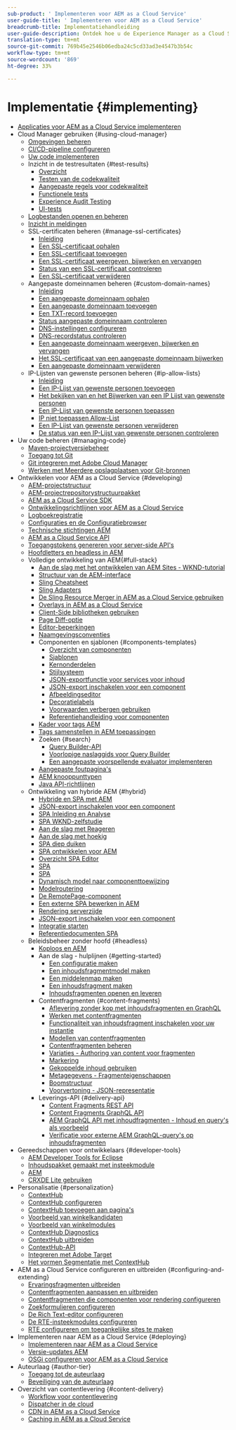 ```yaml
---
sub-product: ' Implementeren voor AEM as a Cloud Service'
user-guide-title: ' Implementeren voor AEM as a Cloud Service'
breadcrumb-title: Implementatiehandleiding
user-guide-description: Ontdek hoe u de Experience Manager as a Cloud Service-implementatie aanpast, inclusief onderwerpen over ontwikkeling en implementatie.
translation-type: tm+mt
source-git-commit: 769b45e2546b06edba24c5cd33ad3e4547b3b54c
workflow-type: tm+mt
source-wordcount: '869'
ht-degree: 33%

---
```



# Implementatie {#implementing}

+ [Applicaties voor AEM as a Cloud Service implementeren](/help/implementing/home.md)
+ Cloud Manager gebruiken {#using-cloud-manager}
   + [Omgevingen beheren](cloud-manager/manage-environments.md)
   + [CI/CD-pipeline configureren](cloud-manager/configure-pipeline.md)
   + [Uw code implementeren](cloud-manager/deploy-code.md)
   + Inzicht in de testresultaten {#test-results}
      + [Overzicht](/help/implementing/cloud-manager/overview-test-results.md)
      + [Testen van de codekwaliteit](/help/implementing/cloud-manager/code-quality-testing.md)
      + [Aangepaste regels voor codekwaliteit](cloud-manager/custom-code-quality-rules.md)
      + [Functionele tests](/help/implementing/cloud-manager/functional-testing.md)
      + [Experience Audit Testing](/help/implementing/cloud-manager/experience-audit-testing.md)
      + [UI-tests](/help/implementing/cloud-manager/ui-testing.md)
   + [Logbestanden openen en beheren](cloud-manager/manage-logs.md)
   + [Inzicht in meldingen](cloud-manager/notifications.md)
   + SSL-certificaten beheren {#manage-ssl-certificates}
      + [Inleiding](/help/implementing/cloud-manager/managing-ssl-certifications/introduction.md)
      + [Een SSL-certificaat ophalen](/help/implementing/cloud-manager/managing-ssl-certifications/get-ssl-certificate.md)
      + [Een SSL-certificaat toevoegen](/help/implementing/cloud-manager/managing-ssl-certifications/add-ssl-certificate.md)
      + [Een SSL-certificaat weergeven, bijwerken en vervangen](/help/implementing/cloud-manager/managing-ssl-certifications/view-update-replace-ssl-certificate.md)
      + [Status van een SSL-certificaat controleren](/help/implementing/cloud-manager/managing-ssl-certifications/check-status-ssl-certificate.md)
      + [Een SSL-certificaat verwijderen](/help/implementing/cloud-manager/managing-ssl-certifications/delete-ssl-certificate.md)
   + Aangepaste domeinnamen beheren {#custom-domain-names}
      + [Inleiding](/help/implementing/cloud-manager/custom-domain-names/introduction.md)
      + [Een aangepaste domeinnaam ophalen](/help/implementing/cloud-manager/custom-domain-names/get-custom-domain-name.md)
      + [Een aangepaste domeinnaam toevoegen](/help/implementing/cloud-manager/custom-domain-names/add-custom-domain-name.md)
      + [Een TXT-record toevoegen](/help/implementing/cloud-manager/custom-domain-names/add-text-record.md)
      + [Status aangepaste domeinnaam controleren](/help/implementing/cloud-manager/custom-domain-names/check-domain-name-status.md)
      + [DNS-instellingen configureren](/help/implementing/cloud-manager/custom-domain-names/configure-dns-settings.md)
      + [DNS-recordstatus controleren](/help/implementing/cloud-manager/custom-domain-names/check-dns-record-status.md)
      + [Een aangepaste domeinnaam weergeven, bijwerken en vervangen](/help/implementing/cloud-manager/custom-domain-names/view-update-replace-custom-domain-name.md)
      + [Het SSL-certificaat van een aangepaste domeinnaam bijwerken](/help/implementing/cloud-manager/custom-domain-names/update-cdn-ssl-certificate.md)
      + [Een aangepaste domeinnaam verwijderen](/help/implementing/cloud-manager/custom-domain-names/delete-custom-domain-name.md)
   + IP-Lijsten van gewenste personen beheren {#ip-allow-lists}
      + [Inleiding](/help/implementing/cloud-manager/ip-allow-lists/introduction.md)
      + [Een IP-Lijst van gewenste personen toevoegen](/help/implementing/cloud-manager/ip-allow-lists/add-ip-allow-lists.md)
      + [Het bekijken van en het Bijwerken van een IP Lijst van gewenste personen](/help/implementing/cloud-manager/ip-allow-lists/view-update-ip-allow-list.md)
      + [Een IP-Lijst van gewenste personen toepassen](/help/implementing/cloud-manager/ip-allow-lists/apply-allow-list.md)
      + [IP niet toepassen Allow-List](/help/implementing/cloud-manager/ip-allow-lists/unapply-ip-allow-list.md)
      + [Een IP-Lijst van gewenste personen verwijderen](/help/implementing/cloud-manager/ip-allow-lists/delete-ip-allow-list.md)
      + [De status van een IP-Lijst van gewenste personen controleren](/help/implementing/cloud-manager/ip-allow-lists/check-ip-allow-list-status.md)
+ Uw code beheren {#managing-code}
   + [Maven-projectversiebeheer](cloud-manager/project-version-handling.md)
   + [Toegang tot Git](cloud-manager/accessing-git.md)
   + [Git integreren met Adobe Cloud Manager](cloud-manager/integrating-with-git.md)
   + [Werken met Meerdere opslagplaatsen voor Git-bronnen](/help/implementing/cloud-manager/working-with-multiple-source-git-repositories.md)
+ Ontwikkelen voor AEM as a Cloud Service {#developing}
   + [AEM-projectstructuur](developing/introduction/aem-project-content-package-structure.md)
   + [AEM-projectrepositorystructuurpakket](developing/introduction/repository-structure-package.md)
   + [AEM as a Cloud Service SDK](developing/introduction/aem-as-a-cloud-service-sdk.md)
   + [Ontwikkelingsrichtlijnen voor AEM as a Cloud Service](developing/introduction/development-guidelines.md)
   + [Logboekregistratie](developing/introduction/logging.md)
   + [Configuraties en de Configuratiebrowser](developing/introduction/configurations.md)
   + [Technische stichtingen AEM](/help/implementing/developing/introduction/aem-technologies.md)
   + [AEM as a Cloud Service API](https://docs.adobe.com/content/help/en/experience-manager-cloud-service/implementing/developing/ref/javadoc/index.html)
   + [Toegangstokens genereren voor server-side API&#39;s](developing/introduction/generating-access-tokens-for-server-side-apis.md)
   + [Hoofdletters en headless in AEM](developing/headful-headless.md)
   + Volledige ontwikkeling van AEM{#full-stack}
      + [Aan de slag met het ontwikkelen van AEM Sites - WKND-tutorial](developing/introduction/develop-wknd-tutorial.md)
      + [Structuur van de AEM-interface](developing/introduction/ui-structure.md)
      + [Sling Cheatsheet](developing/introduction/sling-cheatsheet.md)
      + [Sling Adapters](developing/introduction/sling-adapters.md)
      + [De Sling Resource Merger in AEM as a Cloud Service gebruiken](developing/introduction/sling-resource-merger.md)
      + [Overlays in AEM as a Cloud Service](developing/introduction/overlays.md)
      + [Client-Side bibliotheken gebruiken](developing/introduction/clientlibs.md)
      + [Page Diff-optie](/help/implementing/developing/introduction/page-diff.md)
      + [Editor-beperkingen](/help/implementing/developing/introduction/editor-limitations.md)
      + [Naamgevingsconventies](/help/implementing/developing/introduction/naming-conventions.md)
      + Componenten en sjablonen {#components-templates}
         + [Overzicht van componenten](developing/components/overview.md)
         + [Sjablonen](developing/components/templates.md)
         + [Kernonderdelen](https://docs.adobe.com/content/help/en/experience-manager-core-components/using/introduction.html)
         + [Stijlsysteem](https://experienceleague.adobe.com/docs/experience-manager-cloud-service/sites/authoring/features/style-system.html)
         + [JSON-exportfunctie voor services voor inhoud](developing/components/json-exporter.md)
         + [JSON-export inschakelen voor een component](developing/components/enabling-json-exporter.md)
         + [Afbeeldingseditor](developing/components/image-editor.md)
         + [Decoratielabels](developing/components/decoration-tag.md)
         + [Voorwaarden verbergen gebruiken](developing/components/hide-conditions.md)
         + [Referentiehandleiding voor componenten](developing/components/reference.md)
      + [Kader voor tags AEM](/help/implementing/developing/introduction/tagging-framework.md)
      + [Tags samenstellen in AEM toepassingen](/help/implementing/developing/introduction/tagging-applications.md)
      + Zoeken {#search}
         + [Query Builder-API](/help/implementing/developing/introduction/query-builder-api.md)
         + [Voorlopige naslaggids voor Query Builder](/help/implementing/developing/introduction/query-builder-predicates.md)
         + [Een aangepaste voorspellende evaluator implementeren](/help/implementing/developing/introduction/query-builder-custom-predicate.md)
      + [Aangepaste foutpagina&#39;s](/help/implementing/developing/introduction/custom-error-page.md)
      + [AEM knooppunttypen](/help/implementing/developing/introduction/node-types.md)
      + [Java API-richtlijnen](/help/implementing/developing/introduction/java-api-guidelines.md)
   + Ontwikkeling van hybride AEM {#hybrid}
      + [Hybride en SPA met AEM](https://www.adobe.com/content/dam/www/us/en/marketing/experience-manager-sites/headless-content-management-system/pdfs/aem-hybrid-architecture-wp-1-18-19.pdf)
      + [JSON-export inschakelen voor een component](https://experienceleague.adobe.com/docs/experience-manager-cloud-service/implementing/developing/full-stack/components-templates/enabling-json-exporter.html)
      + [SPA Inleiding en Analyse](developing/hybrid/introduction.md)
      + [SPA WKND-zelfstudie](developing/hybrid/wknd-tutorial.md)
      + [Aan de slag met Reageren](developing/hybrid/getting-started-react.md)
      + [Aan de slag met hoekig](developing/hybrid/getting-started-angular.md)
      + [SPA diep duiken](developing/hybrid/deep-dives.md)
      + [SPA ontwikkelen voor AEM](developing/hybrid/developing.md)
      + [Overzicht SPA Editor](developing/hybrid/editor-overview.md)
      + [SPA](developing/hybrid/blueprint.md)
      + [SPA](developing/hybrid/page-component.md)
      + [Dynamisch model naar componenttoewijzing](developing/hybrid/model-to-component-mapping.md)
      + [Modelroutering](developing/hybrid/routing.md)
      + [De RemotePage-component](developing/hybrid/remote-page.md)
      + [Een externe SPA bewerken in AEM](developing/hybrid/editing-external-spa.md)
      + [Rendering serverzijde](developing/hybrid/ssr.md)
      + [JSON-export inschakelen voor een component](https://experienceleague.adobe.com/docs/experience-manager-cloud-service/implementing/developing/full-stack/components-templates/enabling-json-exporter.html)
      + [Integratie starten](developing/hybrid/launch-integration.md)
      + [Referentiedocumenten SPA](developing/hybrid/reference-materials.md)
   + Beleidsbeheer zonder hoofd {#headless}
      + [Koploos en AEM](developing/headless/introduction.md)
      + Aan de slag - hulplijnen {#getting-started}
         + [Een configuratie maken](developing/headless/getting-started/create-configuration.md)
         + [Een inhoudsfragmentmodel maken](developing/headless/getting-started/create-content-model.md)
         + [Een middelenmap maken](developing/headless/getting-started/create-assets-folder.md)
         + [Een inhoudsfragment maken](developing/headless/getting-started/create-content-fragment.md)
         + [Inhoudsfragmenten openen en leveren](developing/headless/getting-started/create-api-request.md)
      + Contentfragmenten {#content-fragments}
         + [Aflevering zonder kop met inhoudsfragmenten en GraphQL](https://experienceleague.adobe.com/docs/experience-manager-cloud-service/assets/content-fragments/content-fragments-graphql.html)
         + [Werken met contentfragmenten](https://experienceleague.adobe.com/docs/experience-manager-cloud-service/assets/content-fragments/content-fragments.html)
         + [Functionaliteit van inhoudsfragment inschakelen voor uw instantie](https://experienceleague.adobe.com/docs/experience-manager-cloud-service/assets/content-fragments/content-fragments-configuration-browser.html)
         + [Modellen van contentfragmenten](https://experienceleague.adobe.com/docs/experience-manager-cloud-service/assets/content-fragments/content-fragments-models.html)
         + [Contentfragmenten beheren](https://experienceleague.adobe.com/docs/experience-manager-cloud-service/assets/content-fragments/content-fragments-managing.html)
         + [Variaties - Authoring van content voor fragmenten](https://experienceleague.adobe.com/docs/experience-manager-cloud-service/assets/content-fragments/content-fragments-variations.html)
         + [Markering](https://experienceleague.adobe.com/docs/experience-manager-cloud-service/assets/content-fragments/content-fragments-markdown.html)
         + [Gekoppelde inhoud gebruiken](https://experienceleague.adobe.com/docs/experience-manager-cloud-service/assets/content-fragments/content-fragments-assoc-content.html)
         + [Metagegevens - Fragmenteigenschappen](https://experienceleague.adobe.com/docs/experience-manager-cloud-service/assets/content-fragments/content-fragments-metadata.html)
         + [Boomstructuur](https://experienceleague.adobe.com/docs/experience-manager-cloud-service/assets/content-fragments/content-fragments-structure-tree.html)
         + [Voorvertoning - JSON-representatie](https://experienceleague.adobe.com/docs/experience-manager-cloud-service/assets/content-fragments/content-fragments-json-preview.html)
      + Leverings-API {#delivery-api}
         + [Content Fragments REST API](https://experienceleague.adobe.com/docs/experience-manager-cloud-service/assets/admin/assets-api-content-fragments.html)
         + [Content Fragments GraphQL API](https://experienceleague.adobe.com/docs/experience-manager-cloud-service/assets/admin/graphql-api-content-fragments.html)
         + [AEM GraphQL API met inhoudfragmenten - Inhoud en query&#39;s als voorbeeld](https://experienceleague.adobe.com/docs/experience-manager-cloud-service/assets/admin/content-fragments-graphql-samples.html)
         + [Verificatie voor externe AEM GraphQL-query&#39;s op inhoudsfragmenten](https://experienceleague.adobe.com/docs/experience-manager-cloud-service/assets/content-fragments/graphql-authentication-content-fragments.md)
+ Gereedschappen voor ontwikkelaars {#developer-tools}
   + [AEM Developer Tools for Eclipse](/help/implementing/developing/tools/eclipse.md)
   + [Inhoudspakket gemaakt met insteekmodule](/help/implementing/developing/tools/maven-plugin.md)
   + [AEM](/help/implementing/developing/tools/repo-tool.md)
   + [CRXDE Lite gebruiken](/help/implementing/developing/tools/crxde.md)
+ Personalisatie {#personalization}
   + [ContextHub](developing/personalization/contexthub.md)
   + [ContextHub configureren](developing/personalization/configuring-contexthub.md)
   + [ContextHub toevoegen aan pagina&#39;s](developing/personalization/adding-contexthub.md)
   + [Voorbeeld van winkelkandidaten](developing/personalization/sample-stores.md)
   + [Voorbeeld van winkelmodules](developing/personalization/sample-modules.md)
   + [ContextHub Diagnostics](developing/personalization/contexthub-diagnostics.md)
   + [ContextHub uitbreiden](developing/personalization/extending-contexthub.md)
   + [ContextHub-API](developing/personalization/contexthub-api.md)
   + [Integreren met Adobe Target](/help/sites-cloud/integrating/adobe-target.md)
   + [Het vormen Segmentatie met ContextHub](https://experienceleague.adobe.com/docs/experience-manager-cloud-service/sites/authoring/personalization/contexthub-segmentation.html)
+ AEM as a Cloud Service configureren en uitbreiden {#configuring-and-extending}
   + [Ervaringsfragmenten uitbreiden](developing/extending/experience-fragments.md)
   + [Contentfragmenten aanpassen en uitbreiden](developing/extending/content-fragments-customizing.md)
   + [Contentfragmenten die componenten voor rendering configureren](developing/extending/content-fragments-configuring-components-rendering.md)
   + [Zoekformulieren configureren](developing/extending/search-forms.md)
   + [De Rich Text-editor configureren](/help/implementing/developing/extending/rich-text-editor.md)
   + [De RTE-insteekmodules configureren](/help/implementing/developing/extending/configure-rich-text-editor-plug-ins.md)
   + [RTE configureren om toegankelijke sites te maken](/help/implementing/developing/extending/rte-accessible-content.md)
+ Implementeren naar AEM as a Cloud Service {#deploying}
   + [Implementeren naar AEM as a Cloud Service](deploying/overview.md)
   + [Versie-updates AEM](deploying/aem-version-updates.md)
   + [OSGi configureren voor AEM as a Cloud Service](deploying/configuring-osgi.md)
+ Auteurlaag {#author-tier}
   + [Toegang tot de auteurlaag](/help/implementing/author-tier/accessing-the-author-tier.md)
   + [Beveiliging van de auteurlaag](/help/implementing/author-tier/securing-the-author-tier.md)
+ Overzicht van contentlevering {#content-delivery}
   + [Workflow voor contentlevering](dispatcher/overview.md)
   + [Dispatcher in de cloud](dispatcher/disp-overview.md)
   + [CDN in AEM as a Cloud Service](dispatcher/cdn.md)
   + [Caching in AEM as a Cloud Service](dispatcher/caching.md)